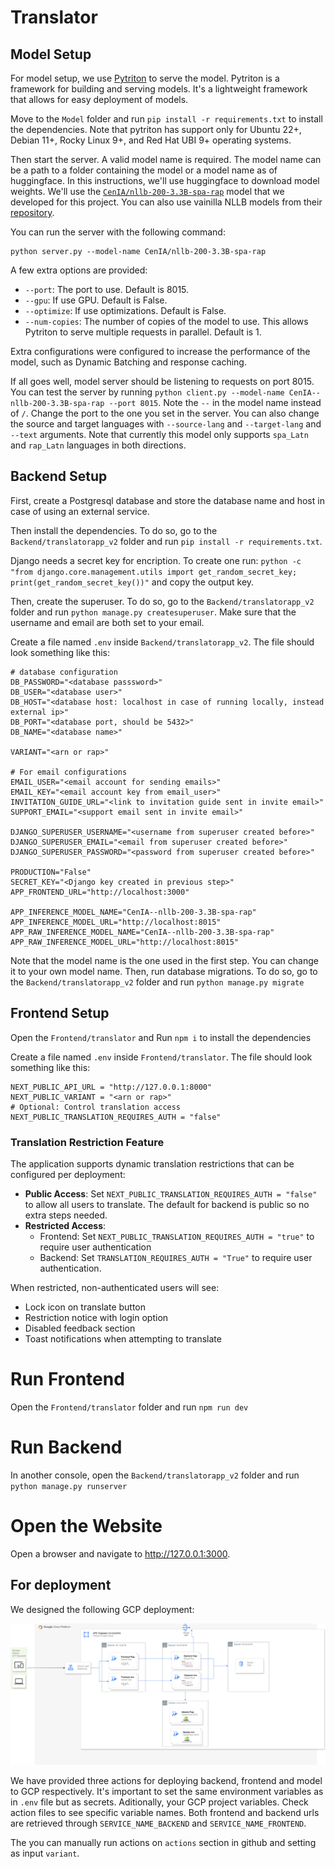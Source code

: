 # Translator

## Model Setup

For model setup, we use [Pytriton](https://github.com/triton-inference-server/pytriton) to serve the model. Pytriton is a framework for building and serving models. It's a lightweight framework that allows for easy deployment of models.

Move to the `Model` folder and run `pip install -r requirements.txt` to install the dependencies. Note that pytriton has support only for Ubuntu 22+, Debian 11+, Rocky Linux 9+, and Red Hat UBI 9+ operating systems.

Then start the server. A valid model name is required. The model name can be a path to a folder containing the model or a model name as of huggingface.
In this instructions, we'll use huggingface to download model weights. We'll use the [`CenIA/nllb-200-3.3B-spa-rap`](https://huggingface.co/CenIA/nllb-200-3.3B-spa-rap) model that we developed for this project. You can also use vainilla NLLB models from their [repository](https://huggingface.co/facebook/nllb-200-3.3B).

You can run the server with the following command:

```
python server.py --model-name CenIA/nllb-200-3.3B-spa-rap
```

A few extra options are provided:

- `--port`: The port to use. Default is 8015.
- `--gpu`: If use GPU. Default is False.
- `--optimize`: If use optimizations. Default is False.
- `--num-copies`: The number of copies of the model to use. This allows Pytriton to serve multiple requests in parallel. Default is 1.

Extra configurations were configured to increase the performance of the model, such as Dynamic Batching and response caching.

If all goes well, model server should be listening to requests on port 8015. You can test the server by running `python client.py --model-name CenIA--nllb-200-3.3B-spa-rap --port 8015`. Note the `--` in the model name instead of `/`. Change the port to the one you set in the server. You can also change the source and target languages with `--source-lang` and `--target-lang` and `--text` arguments. Note that currently this model only supports `spa_Latn` and `rap_Latn` languages in both directions.

## Backend Setup

First, create a Postgresql database and store the database name and host in case of using an external service.

Then install the dependencies.  To do so, go to the `Backend/translatorapp_v2` folder and run `pip install -r requirements.txt`.

Django needs a secret key for encription. To create one run: `python -c "from django.core.management.utils import get_random_secret_key; print(get_random_secret_key())"` and copy the output key.

Then, create the superuser. To do so, go to the `Backend/translatorapp_v2` folder and run `python manage.py createsuperuser`. Make sure that the username and email are both set to your email.

Create a file named `.env` inside `Backend/translatorapp_v2`. The file should look something like this:

```
# database configuration
DB_PASSWORD="<database passsword>"
DB_USER="<database user>"
DB_HOST="<database host: localhost in case of running locally, instead external ip>"
DB_PORT="<database port, should be 5432>"
DB_NAME="<database name>"

VARIANT="<arn or rap>"

# For email configurations
EMAIL_USER="<email account for sending emails>"
EMAIL_KEY="<email account key from email_user>"
INVITATION_GUIDE_URL="<link to invitation guide sent in invite email>"
SUPPORT_EMAIL="<support email sent in invite email>"

DJANGO_SUPERUSER_USERNAME="<username from superuser created before>"
DJANGO_SUPERUSER_EMAIL="<email from superuser created before>"
DJANGO_SUPERUSER_PASSWORD="<password from superuser created before>"

PRODUCTION="False"
SECRET_KEY="<Django key created in previous step>"
APP_FRONTEND_URL="http://localhost:3000"

APP_INFERENCE_MODEL_NAME="CenIA--nllb-200-3.3B-spa-rap"
APP_INFERENCE_MODEL_URL="http://localhost:8015"
APP_RAW_INFERENCE_MODEL_NAME="CenIA--nllb-200-3.3B-spa-rap"
APP_RAW_INFERENCE_MODEL_URL="http://localhost:8015"
```

Note that the model name is the one used in the first step. You can change it to your own model name.
Then, run database migrations. To do so, go to the `Backend/translatorapp_v2` folder and run `python manage.py migrate`

## Frontend Setup

Open the `Frontend/translator` and Run `npm i` to install the dependencies

Create a file named `.env` inside `Frontend/translator`. The file should look something like this:

```
NEXT_PUBLIC_API_URL = "http://127.0.0.1:8000"
NEXT_PUBLIC_VARIANT = "<arn or rap>"
# Optional: Control translation access
NEXT_PUBLIC_TRANSLATION_REQUIRES_AUTH = "false"
```

### Translation Restriction Feature

The application supports dynamic translation restrictions that can be configured per deployment:

- **Public Access**: Set `NEXT_PUBLIC_TRANSLATION_REQUIRES_AUTH = "false"` to allow all users to translate. The default for backend is public so no extra steps needed.
- **Restricted Access**:
  - Frontend: Set `NEXT_PUBLIC_TRANSLATION_REQUIRES_AUTH = "true"` to require user authentication
  - Backend: Set `TRANSLATION_REQUIRES_AUTH = "True"` to require user authentication.

When restricted, non-authenticated users will see:
- Lock icon on translate button
- Restriction notice with login option
- Disabled feedback section
- Toast notifications when attempting to translate

# Run Frontend
Open the `Frontend/translator` folder and run `npm run dev`

# Run Backend
In another console, open the `Backend/translatorapp_v2` folder and run `python manage.py runserver`

# Open the Website
Open a browser and navigate to http://127.0.0.1:3000.

## For deployment

We designed the following GCP deployment:

![GCP deployment description](assets/deployment.png)

We have provided three actions for deploying backend, frontend and model to GCP respectively. It's important to set the same environment variables as in `.env` file but as secrets. Aditionally, your GCP project variables.
Check action files to see specific variable names. Both frontend and backend urls are retrieved through `SERVICE_NAME_BACKEND` and `SERVICE_NAME_FRONTEND`.

The you can manually run actions on `actions` section in github and setting as input `variant`.
